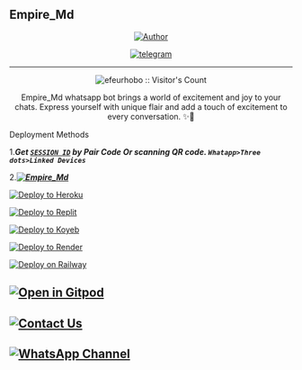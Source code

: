 ## Empire_Md
<p align="center">
<a href="https://github.com/efeurhobo"><img title="Author" src="https://i.imgur.com/2iHR6dE.jpeg?style=for-the-badge&logo=github"></a>

<p align="center">

  <a aria-label="Join our chats" href="https://t.me/only_one_empire_channel" target="_blank">
    <img alt="telegram" src="https://img.shields.io/badge/Join Group-25D366?style=for-the-badge&logo=telegram&logoColor=white" />
  </a>
 
---

 <p align="center"><img src="https://profile-counter.glitch.me/{Empire_Md}/count.svg" alt="efeurhobo :: Visitor's Count" old_src="https://profile-counter.glitch.me/{efeurhobo}/count.svg" /></p>


  <p align="center"> Empire_Md whatsapp bot brings a world of excitement and joy to your chats. Express yourself with unique flair and add a touch of excitement to every conversation. ✨🤖 </p


  
 ## Deployment Methods
1.***Get [`SESSION ID`](https://suhail-md-vtsf.onrender.com/)  by Pair Code Or scanning QR code. `Whatapp>Three dots>Linked Devices`***

2.***<a href="https://github.com/efeurhobo/Empire_Md/fork"><img title="Empire_Md" src="https://img.shields.io/badge/FORK-Empire_Md-h?color=blue&style=for-the-badge&logo=stackshare"></a>***
   
 [![Deploy to Heroku](https://www.herokucdn.com/deploy/button.svg)](https://heroku.com/deploy?template=https://github.com/efeurhobo/Empire_Md)

 [![Deploy to Replit](https://replit.com/badge/github/efeurhobo/Empire_Md)](https://replit.com/github/efeurhobo/Empire_Md)

 [![Deploy to Koyeb](https://www.koyeb.com/static/images/deploy/button.svg)](https://app.koyeb.com/deploy?type=github&repo=efeurhobo/Empire_Md)

[![Deploy to Render](https://render.com/images/deploy-to-render-button.svg)](https://render.com/deploy?template=https://github.com/efeurhobo/Empire_Md)

[![Deploy on Railway](https://railway.app/button.svg)](https://railway.app/new/template?template=https://github.com/efeurhobo/Empire_Md)

[![Open in Gitpod](https://gitpod.io/button/open-in-gitpod.svg)](https://gitpod.io#https://github.com/efeurhobo/Empire_Md)
--------
[![Contact Us](https://img.shields.io/badge/Contact%20Us-Click%20Here-brightgreen)](https://onlyoneempire.vercel.app/)
---
[![WhatsApp Channel](https://img.shields.io/badge/WhatsApp_Channel-25D366?style=for-the-badge&logo=whatsapp&logoColor=white)](https://whatsapp.com/channel/0029VajVvpQIyPtUbYt3Oz0k)
--------




